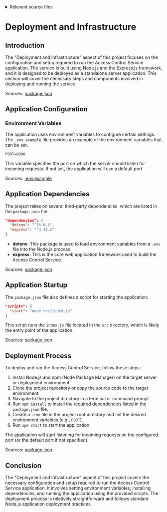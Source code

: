 <details>
<summary>Relevant source files</summary>

The following files were used as context for generating this wiki page:

- [.env.example](https://github.com/aanickode/access-control-service/blob/main/.env.example)
- [package.json](https://github.com/aanickode/access-control-service/blob/main/package.json)
</details>

# Deployment and Infrastructure

## Introduction

The "Deployment and Infrastructure" aspect of this project focuses on the configuration and setup required to run the Access Control Service application. The service is built using Node.js and the Express.js framework, and it is designed to be deployed as a standalone server application. This section will cover the necessary steps and components involved in deploying and running the service.

Sources: [package.json](https://github.com/aanickode/access-control-service/blob/main/package.json)

## Application Configuration

### Environment Variables

The application uses environment variables to configure certain settings. The `.env.example` file provides an example of the environment variables that can be set.

```
PORT=8080
```

This variable specifies the port on which the server should listen for incoming requests. If not set, the application will use a default port.

Sources: [.env.example](https://github.com/aanickode/access-control-service/blob/main/.env.example)

## Application Dependencies

The project relies on several third-party dependencies, which are listed in the `package.json` file.

```json
"dependencies": {
  "dotenv": "^16.0.3",
  "express": "^4.18.2"
}
```

- **dotenv**: This package is used to load environment variables from a `.env` file into the Node.js process.
- **express**: This is the core web application framework used to build the Access Control Service.

Sources: [package.json](https://github.com/aanickode/access-control-service/blob/main/package.json)

## Application Startup

The `package.json` file also defines a script for starting the application:

```json
"scripts": {
  "start": "node src/index.js"
}
```

This script runs the `index.js` file located in the `src` directory, which is likely the entry point of the application.

Sources: [package.json](https://github.com/aanickode/access-control-service/blob/main/package.json)

## Deployment Process

To deploy and run the Access Control Service, follow these steps:

1. Install Node.js and npm (Node Package Manager) on the target server or deployment environment.
2. Clone the project repository or copy the source code to the target environment.
3. Navigate to the project directory in a terminal or command prompt.
4. Run `npm install` to install the required dependencies listed in the `package.json` file.
5. Create a `.env` file in the project root directory and set the desired environment variables (e.g., `PORT`).
6. Run `npm start` to start the application.

The application will start listening for incoming requests on the configured port (or the default port if not specified).

Sources: [package.json](https://github.com/aanickode/access-control-service/blob/main/package.json)

## Conclusion

The "Deployment and Infrastructure" aspect of this project covers the necessary configuration and setup required to run the Access Control Service application. It involves setting environment variables, installing dependencies, and running the application using the provided scripts. The deployment process is relatively straightforward and follows standard Node.js application deployment practices.